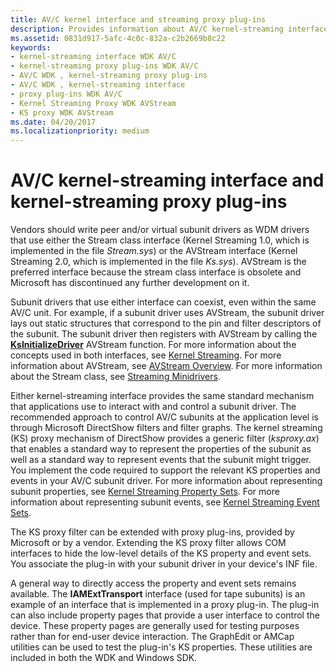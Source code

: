 ```yaml
---
title: AV/C kernel interface and streaming proxy plug-ins
description: Provides information about AV/C kernel-streaming interface and kernel-streaming proxy plug-ins
ms.assetid: 0831d917-5afc-4c0c-832a-c2b2669b8c22
keywords:
- kernel-streaming interface WDK AV/C
- kernel-streaming proxy plug-ins WDK AV/C
- AV/C WDK , kernel-streaming proxy plug-ins
- AV/C WDK , kernel-streaming interface
- proxy plug-ins WDK AV/C
- Kernel Streaming Proxy WDK AVStream
- KS proxy WDK AVStream
ms.date: 04/20/2017
ms.localizationpriority: medium
---
```


# AV/C kernel-streaming interface and kernel-streaming proxy plug-ins



Vendors should write peer and/or virtual subunit drivers as WDM drivers that use either the Stream class interface (Kernel Streaming 1.0, which is implemented in the file *Stream.sys*) or the AVStream interface (Kernel Streaming 2.0, which is implemented in the file *Ks.sys*). AVStream is the preferred interface because the stream class interface is obsolete and Microsoft has discontinued any further development on it.

Subunit drivers that use either interface can coexist, even within the same AV/C unit. For example, if a subunit driver uses AVStream, the subunit driver lays out static structures that correspond to the pin and filter descriptors of the subunit. The subunit driver then registers with AVStream by calling the [**KsInitializeDriver**](https://docs.microsoft.com/windows-hardware/drivers/ddi/ks/nf-ks-ksinitializedriver) AVStream function. For more information about the concepts used in both interfaces, see [Kernel Streaming](kernel-streaming.md). For more information about AVStream, see [AVStream Overview](avstream-overview.md). For more information about the Stream class, see [Streaming Minidrivers](https://docs.microsoft.com/windows-hardware/drivers/ddi/_stream/index).

Either kernel-streaming interface provides the same standard mechanism that applications use to interact with and control a subunit driver. The recommended approach to control AV/C subunits at the application level is through Microsoft DirectShow filters and filter graphs. The kernel streaming (KS) proxy mechanism of DirectShow provides a generic filter (*ksproxy.ax*) that enables a standard way to represent the properties of the subunit as well as a standard way to represent events that the subunit might trigger. You implement the code required to support the relevant KS properties and events in your AV/C subunit driver. For more information about representing subunit properties, see [Kernel Streaming Property Sets](https://docs.microsoft.com/windows-hardware/drivers/stream/avstream-property-sets). For more information about representing subunit events, see [Kernel Streaming Event Sets](https://docs.microsoft.com/windows-hardware/drivers/stream/kernel-streaming-event-sets).

The KS proxy filter can be extended with proxy plug-ins, provided by Microsoft or by a vendor. Extending the KS proxy filter allows COM interfaces to hide the low-level details of the KS property and event sets. You associate the plug-in with your subunit driver in your device's INF file.

A general way to directly access the property and event sets remains available. The **IAMExtTransport** interface (used for tape subunits) is an example of an interface that is implemented in a proxy plug-in. The plug-in can also include property pages that provide a user interface to control the device. These property pages are generally used for testing purposes rather than for end-user device interaction. The GraphEdit or AMCap utilities can be used to test the plug-in's KS properties. These utilities are included in both the WDK and Windows SDK.

 





